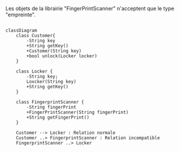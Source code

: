 Les objets de la librairie "FingerPrintScanner" n'acceptent que le type "empreinte".
```mermaid

classDiagram
    class Customer{
        -String key
        +String getKey()
        +Customer(String key)
        +bool unlock(Locker locker)
    }

    class Locker {
        -String key;
        Loxcker(String key)
        +String getKey()
    }

    class FingerprintScanner {
        -String fingerPrint
        +FingerPrintScanner(String fingerPrint)
        +String getFingerPrint()
    }

    Customer --> Locker : Relation normale
    Customer ..> FingerprintScanner : Relation incompatible
    FingerprintScanner ..> Locker


```